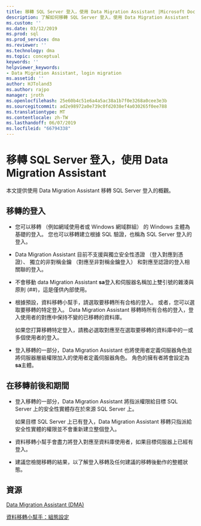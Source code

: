 ```yaml
---
title: 移轉 SQL Server 登入，使用 Data Migration Assistant |Microsoft Docs
description: 了解如何移轉 SQL Server 登入，使用 Data Migration Assistant
ms.custom: ''
ms.date: 03/12/2019
ms.prod: sql
ms.prod_service: dma
ms.reviewer: ''
ms.technology: dma
ms.topic: conceptual
keywords: ''
helpviewer_keywords:
- Data Migration Assistant, login migration
ms.assetid: ''
author: HJToland3
ms.author: rajpo
manager: jroth
ms.openlocfilehash: 25e60b4c51e6a4a5ac38a1b7f0e3268a0cee3e3b
ms.sourcegitcommit: ad2e98972a0e739c0fd2038ef4a030265f0ee788
ms.translationtype: MT
ms.contentlocale: zh-TW
ms.lasthandoff: 06/07/2019
ms.locfileid: "66794338"
---
```

# <a name="migrate-sql-server-logins-with-data-migration-assistant"></a>移轉 SQL Server 登入，使用 Data Migration Assistant

本文提供使用 Data Migration Assistant 移轉 SQL Server 登入的概觀。 

## <a name="which-logins-are-migrated"></a>移轉的登入

- 您可以移轉 （例如網域使用者或 Windows 網域群組） 的 Windows 主體為基礎的登入。 您也可以移轉建立根據 SQL 驗證，也稱為 SQL Server 登入的登入。

- Data Migration Assistant 目前不支援與獨立安全性憑證 （登入對應到憑證）、 獨立的非對稱金鑰 （對應至非對稱金鑰登入） 和對應至認證的登入相關聯的登入。

- 不會移動 data Migration Assistant **sa**登入和伺服器名稱加上雙引號的雜湊與原則 (\#\#)，這是僅供內部使用。

- 根據預設，資料移轉小幫手，請選取要移轉所有合格的登入。 或者，您可以選取要移轉的特定登入。 Data Migration Assistant 移轉時所有合格的登入，登入使用者的對應中保持不變的已移轉的資料庫。 

  如果您打算移轉特定登入，請務必選取對應至在選取要移轉的資料庫中的一或多個使用者的登入。

- 登入移轉的一部分，Data Migration Assistant 也將使用者定義伺服器角色並將伺服器層級權限加入的使用者定義伺服器角色。 角色的擁有者將會設定為**sa**主體。

## <a name="during-and-after-migration"></a>在移轉前後和期間

- 登入移轉的一部分，Data Migration Assistant 將指派權限給目標 SQL Server 上的安全性實體存在於來源 SQL Server 上。 

  如果目標 SQL Server 上已有登入，Data Migration Assistant 移轉只指派給安全性實體的權限並不會重新建立整個登入。

- 資料移轉小幫手會盡力將登入對應至資料庫使用者，如果目標伺服器上已經有登入。

- 建議您檢閱移轉的結果，以了解登入移轉及任何建議的移轉後動作的整體狀態。

## <a name="resources"></a>資源

[Data Migration Assistant (DMA)](../dma/dma-overview.md)

[資料移轉小幫手：組態設定](../dma/dma-configurationsettings.md)
